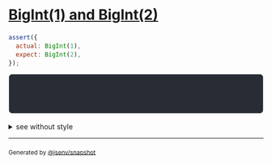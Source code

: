 # [BigInt(1) and BigInt(2)](../../number.test.js#L138)

```js
assert({
  actual: BigInt(1),
  expect: BigInt(2),
});
```

![img](throw.svg)

<details>
  <summary>see without style</summary>

```console
AssertionError: actual and expect are different

actual: 1n
expect: 2n
```

</details>


---

<sub>
  Generated by <a href="https://github.com/jsenv/core/tree/main/packages/tooling/snapshot">@jsenv/snapshot</a>
</sub>
